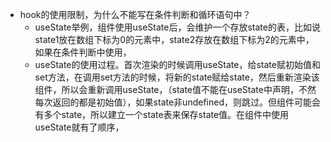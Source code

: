- hook的使用限制，为什么不能写在条件判断和循环语句中？
	- useState举例，组件使用useState后，会维护一个存放state的表，比如说state1放在数组下标为0的元素中，state2存放在数组下标为2的元素中，如果在条件判断中使用，
	- useState的使用过程。首次渲染的时候调用useState，给state赋初始值和set方法，在调用set方法的时候，将新的state赋给state，然后重新渲染该组件，所以会重新调用useState，（state值不能在useState中声明，不然每次返回的都是初始值），如果state非undefined，则跳过。但组件可能会有多个state，所以建立一个state表来保存state值。在组件中使用useState就有了顺序，